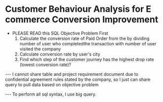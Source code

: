 # Customer Behaviour Analysis for E commerce Conversion Improvement

- PLEASE READ this SQL Objective Problem First 
  1. Calculate the conversion rate of Paid Order from the by dividing number of user who completedthe transaction with number of user visited the company
  2. Calculate conversion rate by user's city
  3. Find which step of the customer journey has the highest
drop rate (lowest conversion rate)?
  
--- I cannot share table and project requirement document due to confidential agreement rules stated by the company, so I just can share query to pull data based on objective problem

--- To perform all sql syntax, I use big query. 

